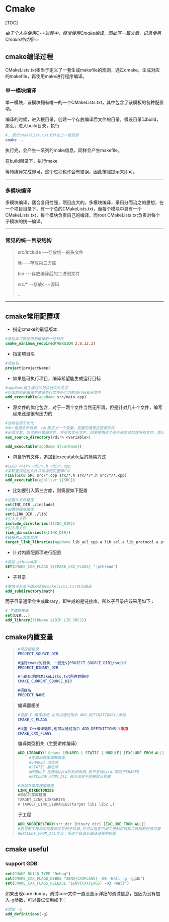 # Cmake

[TOC]

*由于个人在使用C++过程中，经常使用Cmake编译，因此写一篇文章，记录使用Cmake的过程~~*

## cmake编译过程

​		CMakeLists.txt相当于定义了一套生成makefile的规则，通过cmake，生成对应的makefile，再使用make进行程序编译。

### 单一模块编译

单一模块，该模块拥有唯一的一个CMakeLists.txt，其中包含了该模板的各种配置项。

编译的时候，进入根目录，创建一个存放编译后文件的目录，假设目录叫build，那么，进入build目录，执行

```cmake
#..表示cmakelist.txt文件在上一级目录
cmake ..
```

执行完，会产生一系列的make信息，同样会产生makefile。

在build目录下，执行make 

等待编译完成即可，这个过程也许会有错误，因此按照提示来即可。

---

### 多模块编译

多模块编译，适合复用性强，项目庞大的。多模块编译，采用分而治之的思想，在一个项目目录下，有一个总的CMakeLists.txt，而每个模块中具有一个CMakeLists.txt，每个模块负责自己的编译，而root CMakeLists.txt负责对每个子模块的统一编译。

----

### 常见的统一目录结构

> src/include ---存放统一的头文件
>
> lib ---存放第三方库
>
> bin ---存放编译后的二进制文件
>
> src/* --存放c++源码
>
> ...

---



## cmake常用配置项

- 指定cmake的最低版本

```cmake
#高版本可能使用到编译的一些特性
cmake_minimum_required(VERSION 2.8.12.2)
```

- 指定项目名

```cmake
#项目名
project(projectName)
```

- 如果是可执行项目，编译希望能生成运行目标

```cmake
#appName是生成后的可执行文件名字
#后面的则是编译生成该执行文件所包含的源代码和头文件
add_executable(appName src/main.cpp)
```

- 源文件的优化包含，对于一两个文件当然无所谓，但是针对几十个文件，编写起来还是很有压力的

```cmake
#该命名用于优化
#dir是源文件目录，var是定义一个变量，变量的值是这些源文件
#必须注意，包含的只是源文件，并不包含头文件，如果使用这个命令来尝试包含所有文件，那么将会失败
aux_source_directory(<dir> <variable>)

add_executable(appName ${varName})
```

- 包含所有文件，追加到executable后的简易方式

```cmake
#GLOB <var> <dir>.h <dir>.cpp
#实现查找这些文件并保存到变量SRC中
FILE(GLOB SRC src/*.cpp src/*.h src/*/*.h src/*/*.cpp)
add_executable(epollsvr ${SRC})
```

- 比如要引入第三方库，则需要如下配置

```cmake
#设置头文件路径
set(INC_DIR ./include)
#设置链接库路径
set(LINK_DIR ./lib)
#引入头文件
include_directories(${INC_DIR})
#引入库文件
link_directories(${LINK_DIR})
#链接第三方库文件
target_link_libraries(AppName lib_acl_cpp.a lib_acl.a lib_protocol.a pthread gflags)
```

- 针对内置配置项进行配置

```cmake
#追加 pthread库
SET(CMAKE_CXX_FLAGS ${CMAKE_CXX_FLAGS} "-pthread")
```

- 子目录

```cmake
#要求子目录下面必须有cmakelists.txt自治编译
add_subdirectory(math)
```

而子目录通常会生成library，即生成的是链接库，所以子目录应该采用如下：

```cmake
# 生成链接库
set(DIR...)
add_library(libName ${DIR_LIB_SRCS})
```



## cmake内置变量

> ```cmake
> #项目根目录
> PROJECT_SOURCE_DIR
> 
> #运行cmake的目录，一般是${PROJECT_SOURCE_DIR}/build
> PROJECT_BINARY_DIR
> 
> #当前处理的CMakeLists.txt所在的路径
> CMAKE_CURRENT_SOURCE_DIR 
> 
> #项目名
> PROJECT_NAME 
> ```



> **编译器相关**
>
> ```cmake
> #设置 C 编译选项,也可以通过指令 ADD_DEFINITIONS()添加
> CMAKE_C_FLAGS
> 
> #设置 C++编译选项,也可以通过指令 ADD_DEFINITIONS()添加
> CMAKE_CXX_FLAGS
> ```
>
> 
>
> **编译类型相关（主要讲库编译）**
>
> ```cmake
> ADD_LIBRARY(libname [SHARED | STATIC | MODULE] [EXCLUDE_FROM_ALL] SRC_LIST)
>      #生成动态库或静态库
>      #SHARED 动态库
>      #STATIC 静态库
>      #MODULE 在使用dyld的系统有效,若不支持dyld,等同于SHARED
>      #EXCLUDE_FROM_ALL 表示该库不会被默认构建
> 
> #添加共享库搜索路径
> LINK_DIRECTORIES 
> #添加共享库链接
> TARGET_LINK_LIBRARIES
> # TARGET_LINK_LIBRARIES(target lib1 lib2 …)
> ```
>
> 
>
> **子工程**
>
> ```cmake
> ADD_SUBDIRECTORY(src_dir [binary_dir] [EXCLUDE_FROM_ALL])
> #向当前工程添加存放源文件的子目录,并可以指定中间二进制和目标二进制的存放位置
> #EXCLUDE_FROM_ALL含义：将这个目录从编译过程中排除
> ```
>



## cmake useful

### support GDB

```cmake
set(CMAKE_BUILD_TYPE "Debug")
set(CMAKE_CXX_FLAGS_DEBUG "$ENV{CXXFLAGS} -O0 -Wall -g -ggdb")
set(CMAKE_CXX_FLAGS_RELEASE "$ENV{CXXFLAGS} -O3 -Wall")
```

如果出现core dump，调试core文件一直没显示详细的调试信息，是因为没有加入-g参数，可以尝试使用如下：

```cmake
#添加 -g 
add_definitions(-g)
```

